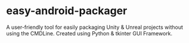 # easy-android-packager
A user-friendly tool for easily packaging Unity &amp; Unreal projects without using the CMDLine. Created using Python &amp; tkinter GUI Framework.

